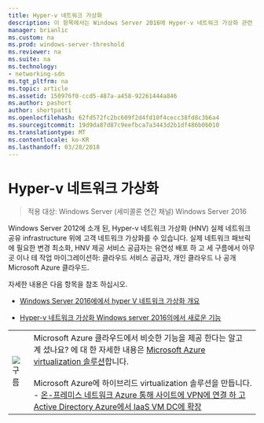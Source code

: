 ```yaml
---
title: Hyper-v 네트워크 가상화
description: 이 항목에서는 Windows Server 2016에 Hyper-v 네트워크 가상화 관련 된 내용에 대 한 링크를 제공 합니다.
manager: brianlic
ms.custom: na
ms.prod: windows-server-threshold
ms.reviewer: na
ms.suite: na
ms.technology:
- networking-sdn
ms.tgt_pltfrm: na
ms.topic: article
ms.assetid: 150976f0-ccd5-487a-a458-92261444a846
ms.author: pashort
author: shortpatti
ms.openlocfilehash: 62fd572fc2bc609f2d4fd10f4cecc38fd8c3b6a4
ms.sourcegitcommit: 19d9da87d87c9eefbca7a3443d2b1df486b0b010
ms.translationtype: MT
ms.contentlocale: ko-KR
ms.lasthandoff: 03/28/2018
---
```

# <a name="hyper-v-network-virtualization"></a>Hyper-v 네트워크 가상화

>적용 대상: Windows Server (세미콜론 연간 채널) Windows Server 2016

Windows Server 2012에 소개 된, Hyper-v 네트워크 가상화 (HNV) 실제 네트워크 공유 infrastructure 위에 고객 네트워크 가상화를 수 있습니다. 실제 네트워크 패브릭에 필요한 변경 최소화, HNV 제공 서비스 공급자는 유연성 배포 하 고 세 구름에서 아무 곳 이나 테 작업 마이그레이션하: 클라우드 서비스 공급자, 개인 클라우드 나 공개 Microsoft Azure 클라우드.  
  
자세한 내용은 다음 항목을 참조 하십시오.  
  
-   [Windows Server 2016에에서 hyper V 네트워크 가상화 개요](../../../sdn/technologies/hyper-v-network-virtualization/hyperv-network-virtualization-overview-windows-server.md)  
  
-   [Hyper-v 네트워크 가상화 Windows server 2016의에서 새로운 기능](../../../sdn/technologies/hyper-v-network-virtualization/whats-new-hyperv-network-virtualization-windows-server.md)  
  
|||  
|-|-|  
|![구름](../../../media/Hyper-V-Network-Virtualization/All_Symbols_Cloud.png)|Microsoft Azure 클라우드에서 비슷한 기능을 제공 한다는 알고 계 셨나요? 에 대 한 자세한 내용은 [Microsoft Azure virtualization 솔루션](http://aka.ms/f9bh7g)합니다.<br /><br />Microsoft Azure에 하이브리드 virtualization 솔루션을 만듭니다.<br />- [온-프레미스 네트워크 Azure 통해 사이트에 VPN에 연결 하 고 Active Directory Azure에서 IaaS VM DC에 확장](http://aka.ms/d1dinb)|  